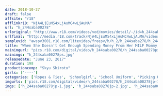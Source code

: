 ```yaml
---
date: 2018-10-27
draft: false
affsite: "r18"
afflinkr18: "NjA4LjEuMS4xLjAuMC4wLjAuMA"
url: "h_244saba00278"
urloriginal: "http://www.r18.com/videos/vod/movies/detail/-/id=h_244saba00278"
urlfinal: "http://media.r18.com/track/NjA4LjEuMS4xLjAuMC4wLjAuMA/videos/vod/movies/detail/-/id=h_244saba00278"
samplevid: "awspv3001.r18.com/litevideo/freepv/h/h_2/h_244saba278/h_244saba278_dmb_w.mp4"
title: "When She Doesn't Get Enough Spending Money From Her MILF Mommy, This Young Schoolgirl Is Taking On The Challenge! She's Tied Up And Has To Resist Cumming No Matter How Much Her Panties Are Stained With Hot Pussy Juice! Smooth Dick Insertion And Relentlessly Making Her Cum As She Bashfully Tries To Keep Calm! And All The Creampie Raw Footage You Can Handle!"
mainimgurl: "pics.r18.com/digital/video/h_244saba00278/h_244saba00278ps.jpg"
mainimgs: "h_244saba00278ps.jpg"
releasedate: "June 23, 2017"
duration: 198
productioncomp: "Skyu Shiroto"
girls: ['----']
categories: ['Ropes & Ties', 'Schoolgirl', 'School Uniform', 'Picking Up Girls', 'Creampie', 'Sex Toys', 'Threesome / Foursome', 'Hi-Def']
imgurls: ['pics.r18.com/digital/video/h_244saba00278/h_244saba00278jp-1.jpg', 'pics.r18.com/digital/video/h_244saba00278/h_244saba00278jp-2.jpg', 'pics.r18.com/digital/video/h_244saba00278/h_244saba00278jp-3.jpg', 'pics.r18.com/digital/video/h_244saba00278/h_244saba00278jp-4.jpg', 'pics.r18.com/digital/video/h_244saba00278/h_244saba00278jp-5.jpg', 'pics.r18.com/digital/video/h_244saba00278/h_244saba00278jp-6.jpg', 'pics.r18.com/digital/video/h_244saba00278/h_244saba00278jp-7.jpg', 'pics.r18.com/digital/video/h_244saba00278/h_244saba00278jp-8.jpg', 'pics.r18.com/digital/video/h_244saba00278/h_244saba00278jp-9.jpg', 'pics.r18.com/digital/video/h_244saba00278/h_244saba00278jp-10.jpg', 'pics.r18.com/digital/video/h_244saba00278/h_244saba00278jp-11.jpg', 'pics.r18.com/digital/video/h_244saba00278/h_244saba00278jp-12.jpg', 'pics.r18.com/digital/video/h_244saba00278/h_244saba00278jp-13.jpg', 'pics.r18.com/digital/video/h_244saba00278/h_244saba00278jp-14.jpg', 'pics.r18.com/digital/video/h_244saba00278/h_244saba00278jp-15.jpg', 'pics.r18.com/digital/video/h_244saba00278/h_244saba00278jp-16.jpg', 'pics.r18.com/digital/video/h_244saba00278/h_244saba00278jp-17.jpg', 'pics.r18.com/digital/video/h_244saba00278/h_244saba00278jp-18.jpg', 'pics.r18.com/digital/video/h_244saba00278/h_244saba00278jp-19.jpg', 'pics.r18.com/digital/video/h_244saba00278/h_244saba00278jp-20.jpg']
imgs: ['h_244saba00278jp-1.jpg', 'h_244saba00278jp-2.jpg', 'h_244saba00278jp-3.jpg', 'h_244saba00278jp-4.jpg', 'h_244saba00278jp-5.jpg', 'h_244saba00278jp-6.jpg', 'h_244saba00278jp-7.jpg', 'h_244saba00278jp-8.jpg', 'h_244saba00278jp-9.jpg', 'h_244saba00278jp-10.jpg', 'h_244saba00278jp-11.jpg', 'h_244saba00278jp-12.jpg', 'h_244saba00278jp-13.jpg', 'h_244saba00278jp-14.jpg', 'h_244saba00278jp-15.jpg', 'h_244saba00278jp-16.jpg', 'h_244saba00278jp-17.jpg', 'h_244saba00278jp-18.jpg', 'h_244saba00278jp-19.jpg', 'h_244saba00278jp-20.jpg']
---
```

